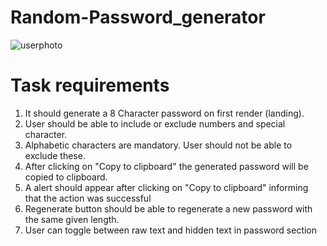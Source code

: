 # Random-Password_generator
![userphoto](https://user-images.githubusercontent.com/108423290/190008379-965d1d4e-3372-47e7-a3c3-0c2a328af896.PNG)
# Task requirements

1. It should generate a 8 Character password on first render (landing).
2. User should be able to include or exclude numbers and special character.
3. Alphabetic characters are mandatory. User should not be able to exclude these.
4. After clicking on "Copy to clipboard" the generated password will be copied to clipboard.
5. A alert should appear after clicking on "Copy to clipboard" informing that the action was successful
6. Regenerate button should be able to regenerate a new password with the same given length.
7. User can toggle between raw text and hidden text in password section

